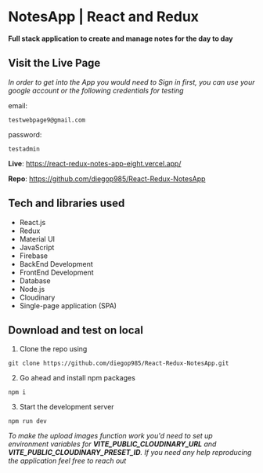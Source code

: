 # NotesApp | React and Redux

**Full stack application to create and manage notes for the day to day**

## Visit the Live Page

_In order to get into the App you would need to Sign in first, you can use your google account or the following credentials for testing_

email:

```
testwebpage9@gmail.com
```

password:

```
testadmin
```

**Live**: https://react-redux-notes-app-eight.vercel.app/

**Repo**: https://github.com/diegop985/React-Redux-NotesApp

## Tech and libraries used

- React.js
- Redux
- Material UI
- JavaScript
- Firebase
- BackEnd Development
- FrontEnd Development
- Database
- Node.js
- Cloudinary
- Single-page application (SPA)

## Download and test on local

1. Clone the repo using

```
git clone https://github.com/diegop985/React-Redux-NotesApp.git
```

2. Go ahead and install npm packages

```
npm i
```

3. Start the development server

```
npm run dev
```

_To make the upload images function work you'd need to set up environment variables for **VITE_PUBLIC_CLOUDINARY_URL** and **VITE_PUBLIC_CLOUDINARY_PRESET_ID**. If you need any help reproducing the application feel free to reach out_
